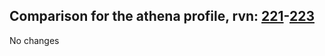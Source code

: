 ## Comparison for the athena profile, rvn: [221](https://github.com/PRO100KatYT/FortniteProfileRevisions/tree/main/profiles/athena/221%20athena.json)-[223](https://github.com/PRO100KatYT/FortniteProfileRevisions/tree/main/profiles/athena/223%20athena.json)

No changes
